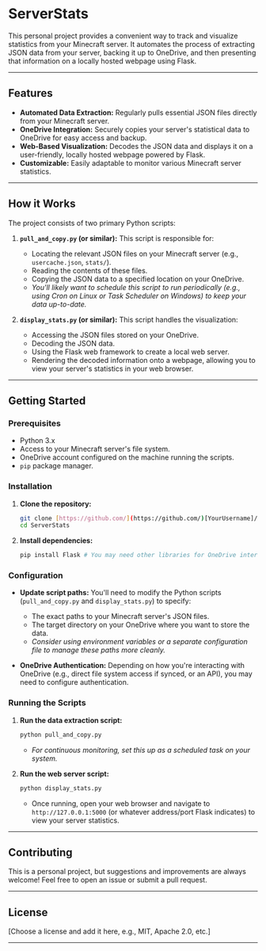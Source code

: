 # ServerStats

This personal project provides a convenient way to track and visualize statistics from your Minecraft server. It automates the process of extracting JSON data from your server, backing it up to OneDrive, and then presenting that information on a locally hosted webpage using Flask.

---

## Features

* **Automated Data Extraction:** Regularly pulls essential JSON files directly from your Minecraft server.
* **OneDrive Integration:** Securely copies your server's statistical data to OneDrive for easy access and backup.
* **Web-Based Visualization:** Decodes the JSON data and displays it on a user-friendly, locally hosted webpage powered by Flask.
* **Customizable:** Easily adaptable to monitor various Minecraft server statistics.

---

## How it Works

The project consists of two primary Python scripts:

1.  **`pull_and_copy.py` (or similar):** This script is responsible for:
    * Locating the relevant JSON files on your Minecraft server (e.g., `usercache.json`, `stats/`).
    * Reading the contents of these files.
    * Copying the JSON data to a specified location on your OneDrive.
    * *You'll likely want to schedule this script to run periodically (e.g., using Cron on Linux or Task Scheduler on Windows) to keep your data up-to-date.*

2.  **`display_stats.py` (or similar):** This script handles the visualization:
    * Accessing the JSON files stored on your OneDrive.
    * Decoding the JSON data.
    * Using the Flask web framework to create a local web server.
    * Rendering the decoded information onto a webpage, allowing you to view your server's statistics in your web browser.

---

## Getting Started

### Prerequisites

* Python 3.x
* Access to your Minecraft server's file system.
* OneDrive account configured on the machine running the scripts.
* `pip` package manager.

### Installation

1.  **Clone the repository:**
    ```bash
    git clone [https://github.com/](https://github.com/)[YourUsername]/ServerStats.git
    cd ServerStats
    ```

2.  **Install dependencies:**
    ```bash
    pip install Flask # You may need other libraries for OneDrive interaction or specific JSON parsing
    ```

### Configuration

* **Update script paths:** You'll need to modify the Python scripts (`pull_and_copy.py` and `display_stats.py`) to specify:
    * The exact paths to your Minecraft server's JSON files.
    * The target directory on your OneDrive where you want to store the data.
    * *Consider using environment variables or a separate configuration file to manage these paths more cleanly.*

* **OneDrive Authentication:** Depending on how you're interacting with OneDrive (e.g., direct file system access if synced, or an API), you may need to configure authentication.

### Running the Scripts

1.  **Run the data extraction script:**
    ```bash
    python pull_and_copy.py
    ```
    * *For continuous monitoring, set this up as a scheduled task on your system.*

2.  **Run the web server script:**
    ```bash
    python display_stats.py
    ```
    * Once running, open your web browser and navigate to `http://127.0.0.1:5000` (or whatever address/port Flask indicates) to view your server statistics.

---

## Contributing

This is a personal project, but suggestions and improvements are always welcome! Feel free to open an issue or submit a pull request.

---

## License

[Choose a license and add it here, e.g., MIT, Apache 2.0, etc.]

---
